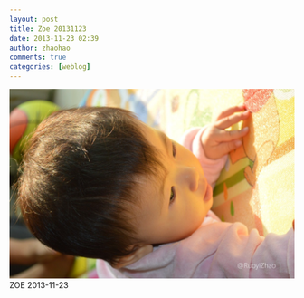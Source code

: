 ```yaml
---
layout: post
title: Zoe 20131123
date: 2013-11-23 02:39
author: zhaohao
comments: true
categories: [weblog]
---
```

<img src="/Resource/tumblr_mwp3dzY0QH1r4083lo1_1280.jpg" alt="Zoe" />
ZOE 2013-11-23
